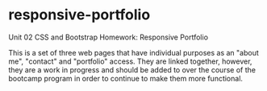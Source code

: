 # responsive-portfolio
Unit 02 CSS and Bootstrap Homework: Responsive Portfolio

This is a set of three web pages that have individual purposes as an "about me", "contact" and "portfolio"  access. They are linked together, however, they are a work in progress and should be added to over the course of the bootcamp program in order to continue to make them more functional.